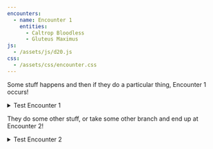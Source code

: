 ```yaml
---
encounters:
  - name: Encounter 1
    entities:
      - Caltrop Bloodless
      - Gluteus Maximus
js:
  - /assets/js/d20.js
css:
  - /assets/css/encounter.css
---
```


Some stuff happens and then if they do a particular thing, Encounter 1 occurs!
<details>
  <summary>Test Encounter 1</summary>
  {% include encounter.html name="Encounter 1" %}
</details>

They do some other stuff, or take some other branch and end up at Encounter 2!

<details>
  <summary>Test Encounter 2</summary>
  {% include encounter.html name="Encounter 2" %}
</details>
